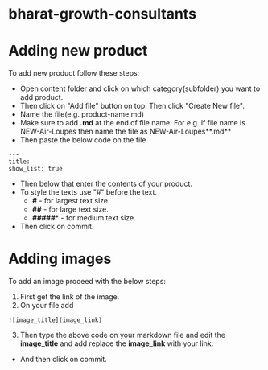 # bharat-growth-consultants

# Adding new product

To add new product follow these steps:
- Open content folder and click on which category(subfolder) you want to add product.
- Then click on "Add file" button on top. Then click "Create New file".
- Name the file(e.g. product-name.md)
- Make sure to add **.md** at the end of file name. 
For e.g. if file name is NEW-Air-Loupes then name the file as NEW-Air-Loupes**.md**
- Then paste the below code on the file
```
---
title: 
show_list: true
```
- Then below that enter the contents of your product.
- To style the texts use "#" before the text.
  - **#** - for largest text size.
  - **##** - for large text size.
  - **#####*** - for medium text size.
- Then click on commit.

# Adding images
To add an image proceed with the below steps:
1. First get the link of the image.
2. On your file add
```
![image_title](image_link)
```
3. Then type the above code on your markdown file and edit the **image_title** and add replace the **image_link** with your link.

- And then click on commit.
